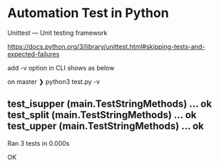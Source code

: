# Automation Test in Python

Unittest — Unit testing framework

https://docs.python.org/3/library/unittest.html#skipping-tests-and-expected-failures

add -v option in CLI shows as below

on master ❯ python3 test.py -v     

test_isupper (__main__.TestStringMethods) ... ok
test_split (__main__.TestStringMethods) ... ok
test_upper (__main__.TestStringMethods) ... ok
----------------------------------------------------------------------
Ran 3 tests in 0.000s

OK

